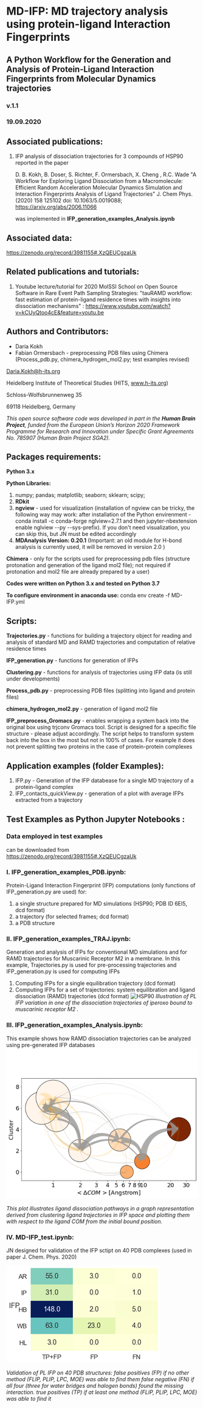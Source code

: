 # MD-IFP: MD trajectory analysis using protein-ligand Interaction Fingerprints
## A Python Workflow for the Generation and Analysis of Protein-Ligand Interaction Fingerprints from Molecular Dynamics trajectories
### v.1.1
### 19.09.2020

## Associated publications: 
1. IFP analysis of dissociation trajectories for 3 compounds of HSP90  reported in the paper 
   
   D. B. Kokh, B. Doser, S. Richter, F. Ormersbach, X. Cheng , R.C. Wade  "A Workflow for Exploring Ligand Dissociation    from a Macromolecule: Efficient Random Acceleration Molecular Dynamics Simulation and Interaction Fingerprints Analysis of Ligand         Trajectories" J. Chem Phys.(2020) 158  125102  doi: 10.1063/5.0019088; https://arxiv.org/abs/2006.11066
   
   was implemented in  __IFP_generation_examples_Analysis.ipynb__ 
   
## Associated data: 
https://zenodo.org/record/3981155#.XzQEUCgzaUk

## Related publications and tutorials: 
1. Youtube lecture/tutorial for 2020 MolSSI School on Open Source Software in Rare Event Path Sampling Strategies: "tauRAMD workflow: fast estimation of protein-ligand residence times with insights into dissociation mechanisms" : https://www.youtube.com/watch?v=kCUyQtoo4cE&feature=youtu.be


##  Authors and Contributors:

* Daria Kokh
* Fabian Ormersbach - preprocessing PDB files using Chimera (Process_pdb.py, chimera_hydrogen_mol2.py; test examples revised) 

Daria.Kokh@h-its.org

Heidelberg Institute of Theoretical Studies (HITS, www.h-its.org)

Schloss-Wolfsbrunnenweg 35

69118 Heidelberg, Germany
    
*This open source software code was developed in part in the __Human Brain Project__, funded from the European Union’s Horizon 2020 Framework Programme for Research and Innovation under Specific Grant Agreements  No. 785907 (Human Brain Project  SGA2).*

## __Packages requirements:__
__Python 3.x__ 

__Python Libraries:__ 
   1. numpy;    pandas;  matplotlib;  seaborn; sklearn;  scipy; 
   2. __RDkit__ 
   3. __ngview__ - used for visualization (installation of ngview can be tricky, the following way may work: after installation of the Python envirenment - conda install -c conda-forge nglview=2.7.1 and then jupyter-nbextension enable nglview --py --sys-prefix). If you don't need visualization, you can skip this, but JN must be edited accordingly
   4. __MDAnalysis Version: 0.20.1__ (Important: an old module for H-bond analysis is currently used, it will be removed in version 2.0 )

__Chimera__ - only for the scripts used for preprocessing pdb files (structure protonation and generation of the ligand mol2 file); not required if protonation and mol2 file are already prepared by a user)
    
__Codes were written on Python 3.x and tested on Python 3.7__

__To configure environment in anaconda use:__
conda env create -f MD-IFP.yml


## Scripts:

 __Trajectories.py__  - functions for building a trajectory object for reading and analysis of standard MD and RAMD trajectories and computation of relative residence times

__IFP_generation.py__  -  functions for generation of IFPs

__Clustering.py__   - functions for analysis of trajectories using IFP data   (is still under developments)

__Process_pdb.py__   - preprocessing PDB files (splitting into ligand and protein files)

__chimera_hydrogen_mol2.py__  - generation of ligand mol2 file 

__IFP_preprocess_Gromacs.py__  - enables wrapping a system back into the original box using trjconv Gromacs tool. Script is designed for a specific file structure - please adjust accordingly. The script helps to transform system back into the box in the most  but not in 100% of cases. For example it does not prevent splitting two proteins in the case of protein-protein complexes 

       
## Application examples (folder Examples):

   1. IFP.py - Generation of the IFP databease for a single MD trajectory of a protein-ligand complex
   2. IFP_contacts_quickView.py  - generation of a plot with average IFPs extracted from a trajectory

## Test Examples as Python Jupyter Notebooks :

### Data employed in test examples 
   can be downloaded from  https://zenodo.org/record/3981155#.XzQEUCgzaUk

### I. __IFP_generation_examples_PDB.ipynb:__

Protein-Ligand Interaction Fingerprint (IFP) computations (only functions of IFP_generation.py are used) for:
   1. a single structure prepared for MD simulations (HSP90; PDB ID 6EI5, dcd format)
   2. a trajectory (for selected frames; dcd format)
   3. a PDB structure


### II. __IFP_generation_examples_TRAJ.ipynb:__ 

Generation and analysis of IFPs for conventional MD simulations and for RAMD trajectories for Muscarinic Receptor M2 in a membrane.  In this example,  Trajectories.py is used for pre-processing trajectories and IFP_generation.py is used for computing IFPs
   1. Computing IFPs for a single equilibration trajectory (dcd format)
   3. Computing IFPs for a set of trajectories: system equilibration and ligand dissociation (RAMD) trajectories (dcd format)
![HSP90](/images/ifp_RAMD_4MQT.png)
*Illustration of PL IFP variation in one of the dissociation trajectories of iperoxo bound to muscarinic receptor M2 .*


### III. __IFP_generation_examples_Analysis.ipynb:__ 

This example shows how RAMD dissociation trajectories can be analyzed using pre-generated IFP databases 
![HSP90](/images/cluster-traj.png)

*This plot illustrates ligand dissociation pathways in a graph representation derived from clustering ligand trajectories in IFP space and plotting them with respect to the ligand COM from the initial bound position.*
   
### IV. __MD-IFP_test.ipynb:__

JN designed for validation of the IFP sctipt on 40 PDB complexes (used in paper J. Chem. Phys. 2020)

![HSP90](/images/IFP_validation.png)

*Validation of PL IFP on 40 PDB structures:
   false positives (FP) if no other method (FLIP, PLIP, LPC, MOE) was able to find them 
   false negative (FN) if all four (three for water bridges and halogen bonds) found the missing interaction.
   true positives (TP) if at least one method (FLIP, PLIP, LPC, MOE) was able to find it*

